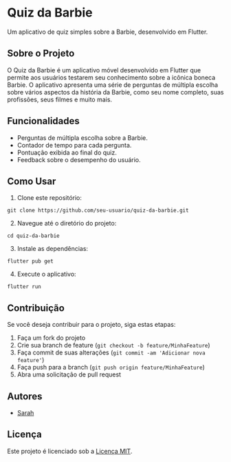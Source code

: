 
# Quiz da Barbie

Um aplicativo de quiz simples sobre a Barbie, desenvolvido em Flutter.

## Sobre o Projeto

O Quiz da Barbie é um aplicativo móvel desenvolvido em Flutter que permite aos usuários testarem seu conhecimento sobre a icônica boneca Barbie. O aplicativo apresenta uma série de perguntas de múltipla escolha sobre vários aspectos da história da Barbie, como seu nome completo, suas profissões, seus filmes e muito mais.

## Funcionalidades

- Perguntas de múltipla escolha sobre a Barbie.
- Contador de tempo para cada pergunta.
- Pontuação exibida ao final do quiz.
- Feedback sobre o desempenho do usuário.

## Como Usar

1. Clone este repositório:

```
git clone https://github.com/seu-usuario/quiz-da-barbie.git
```

2. Navegue até o diretório do projeto:

```
cd quiz-da-barbie
```

3. Instale as dependências:

```
flutter pub get
```

4. Execute o aplicativo:

```
flutter run
```

## Contribuição

Se você deseja contribuir para o projeto, siga estas etapas:

1. Faça um fork do projeto
2. Crie sua branch de feature (`git checkout -b feature/MinhaFeature`)
3. Faça commit de suas alterações (`git commit -am 'Adicionar nova feature'`)
4. Faça push para a branch (`git push origin feature/MinhaFeature`)
5. Abra uma solicitação de pull request

## Autores

- [Sarah](https://github.com/Sarah6432)

## Licença

Este projeto é licenciado sob a [Licença MIT](https://opensource.org/licenses/MIT).
